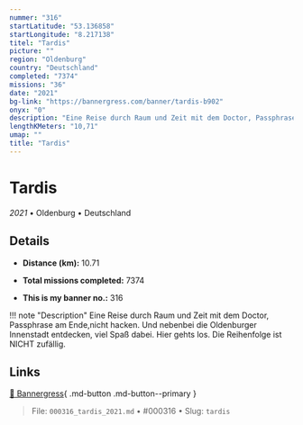 ```yaml
---
nummer: "316"
startLatitude: "53.136858"
startLongitude: "8.217138"
titel: "Tardis"
picture: ""
region: "Oldenburg"
country: "Deutschland"
completed: "7374"
missions: "36"
date: "2021"
bg-link: "https://bannergress.com/banner/tardis-b902"
onyx: "0"
description: "Eine Reise durch Raum und Zeit mit dem Doctor, Passphrase am Ende,nicht hacken. Und nebenbei die Oldenburger Innenstadt entdecken, viel Spaß dabei. Hier gehts los. Die Reihenfolge ist NICHT zufällig."
lengthKMeters: "10,71"
umap: ""
title: "Tardis"
---
```

# Tardis

*2021* • Oldenburg • Deutschland



## Details
- **Distance (km):** 10.71

- **Total missions completed:** 7374
- **This is my banner no.:** 316


!!! note "Description"
    Eine Reise durch Raum und Zeit mit dem Doctor, Passphrase am Ende,nicht hacken. Und nebenbei die Oldenburger Innenstadt entdecken, viel Spaß dabei. Hier gehts los. Die Reihenfolge ist NICHT zufällig.



## Links
[🔗 Bannergress](https://bannergress.com/banner/tardis-b902){ .md-button .md-button--primary }



> File: `000316_tardis_2021.md` • #000316 • Slug: `tardis`
